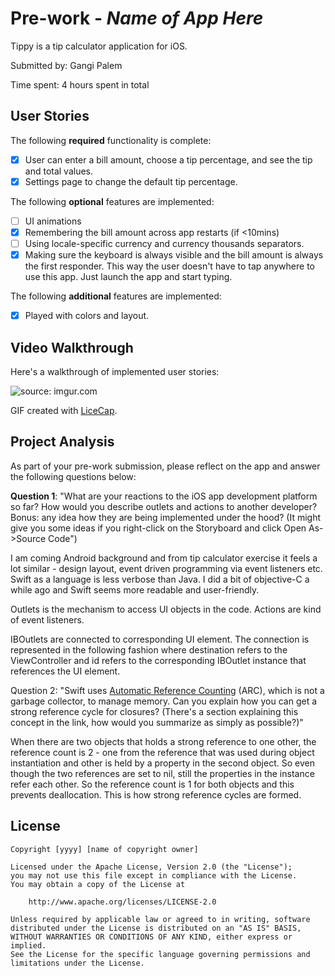 # Pre-work - *Name of App Here*

Tippy is a tip calculator application for iOS.

Submitted by: Gangi Palem

Time spent: 4 hours spent in total

## User Stories

The following **required** functionality is complete:

* [x] User can enter a bill amount, choose a tip percentage, and see the tip and total values.
* [x] Settings page to change the default tip percentage.

The following **optional** features are implemented:
* [ ] UI animations
* [x] Remembering the bill amount across app restarts (if <10mins)
* [ ] Using locale-specific currency and currency thousands separators.
* [x] Making sure the keyboard is always visible and the bill amount is always the first responder. This way the user doesn't have to tap anywhere to use this app. Just launch the app and start typing.

The following **additional** features are implemented:

- [x] Played with colors and layout.

## Video Walkthrough 

Here's a walkthrough of implemented user stories:

<img src="http://i.imgur.com/z2bybvV.gif" title="source: imgur.com" />


GIF created with [LiceCap](http://www.cockos.com/licecap/).

## Project Analysis

As part of your pre-work submission, please reflect on the app and answer the following questions below:

**Question 1**: "What are your reactions to the iOS app development platform so far? How would you describe outlets and actions to another developer? Bonus: any idea how they are being implemented under the hood? (It might give you some ideas if you right-click on the Storyboard and click Open As->Source Code")

I am coming Android background and from tip calculator exercise it feels a lot similar - design layout, event
driven programming via event listeners etc. Swift as a language is less verbose than Java. I did a bit of
objective-C a while ago and Swift seems more readable and user-friendly.

Outlets is the mechanism to access UI objects in the code. Actions are kind of event listeners. 

IBOutlets are connected to corresponding UI element. The connection is represented in the following fashion
where destination refers to the ViewController and id refers to the corresponding IBOutlet instance that
references the UI element.
<outlet property="billField" destination="0n4-5z-f8k" id="hV4-fC-Gz0"/>


Question 2: "Swift uses [Automatic Reference Counting](https://developer.apple.com/library/content/documentation/Swift/Conceptual/Swift_Programming_Language/AutomaticReferenceCounting.html#//apple_ref/doc/uid/TP40014097-CH20-ID49) (ARC), which is not a garbage collector, to manage memory. Can you explain how you can get a strong reference cycle for closures? (There's a section explaining this concept in the link, how would you summarize as simply as possible?)"

When there are two objects that holds a strong reference to one other, the reference count is 2 - one from the
reference that was used during object instantiation and other is held by a property in the second object.
So even though the two references are set to nil, still the properties in the instance refer each other. So the
reference count is 1 for both objects and this prevents deallocation. This is how strong reference cycles are
formed.


## License

    Copyright [yyyy] [name of copyright owner]

    Licensed under the Apache License, Version 2.0 (the "License");
    you may not use this file except in compliance with the License.
    You may obtain a copy of the License at

        http://www.apache.org/licenses/LICENSE-2.0

    Unless required by applicable law or agreed to in writing, software
    distributed under the License is distributed on an "AS IS" BASIS,
    WITHOUT WARRANTIES OR CONDITIONS OF ANY KIND, either express or implied.
    See the License for the specific language governing permissions and
    limitations under the License.
